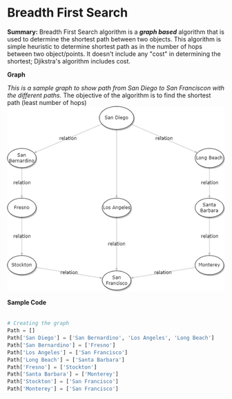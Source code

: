 # Breadth First Search

**Summary:**
Breadth First Search algorithm is a **_graph based_** algorithm that is used to determine the shortest path between two objects.  This algorithm is simple heuristic to determine shortest path as in the number of hops between two object/points.  It doesn't include any "cost" in determining the shortest; Djikstra's algorithm includes cost.

**Graph**

_This is a sample graph to show path from San Diego to San Franciscon with the different paths._  The objective of the algorithm is to find the shortest path (least number of hops)
![alt text][Graph]

[Graph]: BreadthFirstSearch.png "Sample Graph"

**Sample Code**

```python

# Creating the graph 
Path = []
Path['San Diego'] = ['San Bernardino', 'Los Angeles', 'Long Beach']
Path['San Bernardino'] = ['Fresno']
Path['Los Angeles'] = ['San Francisco']
Path['Long Beach'] = ['Santa Barbara']
Path['Fresno'] = ['Stockton']
Path['Santa Barbara'] = ['Monterey']
Path['Stockton'] = ['San Francisco']
Path['Monterey'] = ['San Francisco']